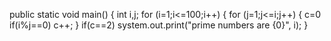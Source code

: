 public static void main()
{
int i,j;
for (i=1;i<=100;i++)
{
for (j=1;j<=i;j++)
{
c=0
if(i%j==0)
c++;
}
if(c==2)
system.out.print("prime numbers are {0}", i);
}
